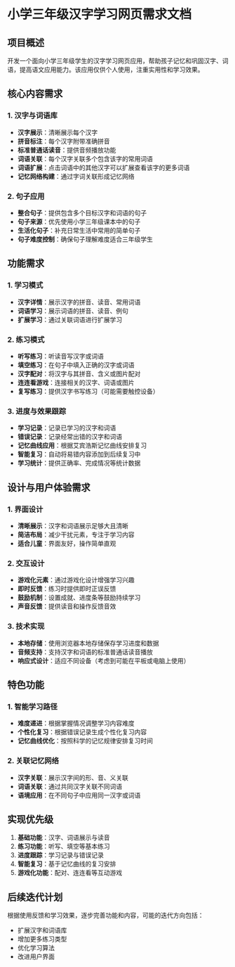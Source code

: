 # 小学三年级汉字学习网页需求文档

## 项目概述
开发一个面向小学三年级学生的汉字学习网页应用，帮助孩子记忆和巩固汉字、词语，提高语文应用能力。该应用仅供个人使用，注重实用性和学习效果。

## 核心内容需求

### 1. 汉字与词语库
- **汉字展示**：清晰展示每个汉字
- **拼音标注**：每个汉字附带准确拼音
- **标准普通话读音**：提供音频播放功能
- **词语关联**：每个汉字关联多个包含该字的常用词语
- **词语扩展**：点击词语中的其他汉字可以扩展查看该字的更多词语
- **记忆网络构建**：通过字词关联形成记忆网络

### 2. 句子应用
- **整合句子**：提供包含多个目标汉字和词语的句子
- **句子来源**：优先使用小学三年级课本中的句子
- **生活化句子**：补充日常生活中常用的简单句子
- **句子难度控制**：确保句子理解难度适合三年级学生

## 功能需求

### 1. 学习模式
- **汉字详情**：展示汉字的拼音、读音、常用词语
- **词语学习**：展示词语的拼音、读音、例句
- **扩展学习**：通过关联词语进行扩展学习

### 2. 练习模式
- **听写练习**：听读音写汉字或词语
- **填空练习**：在句子中填入正确的汉字或词语
- **汉字配对**：将汉字与其拼音、含义或图片配对
- **连连看游戏**：连接相关的汉字、词语或图片
- **复写练习**：提供汉字书写练习（可能需要触控设备）

### 3. 进度与效果跟踪
- **学习记录**：记录已学习的汉字和词语
- **错误记录**：记录经常出错的汉字和词语
- **记忆曲线应用**：根据艾宾浩斯记忆曲线安排复习
- **智能复习**：自动将易错内容添加到后续复习中
- **学习统计**：提供正确率、完成情况等统计数据

## 设计与用户体验需求

### 1. 界面设计
- **清晰展示**：汉字和词语展示足够大且清晰
- **简洁布局**：减少干扰元素，专注于学习内容
- **适合儿童**：界面友好，操作简单直观

### 2. 交互设计
- **游戏化元素**：通过游戏化设计增强学习兴趣
- **即时反馈**：练习时提供即时正误反馈
- **鼓励机制**：设置成就、进度条等鼓励持续学习
- **声音反馈**：提供读音和操作反馈音效

### 3. 技术实现
- **本地存储**：使用浏览器本地存储保存学习进度和数据
- **音频支持**：支持汉字和词语的标准普通话读音播放
- **响应式设计**：适应不同设备（考虑到可能在平板或电脑上使用）

## 特色功能

### 1. 智能学习路径
- **难度递进**：根据掌握情况调整学习内容难度
- **个性化复习**：根据错误记录生成个性化复习内容
- **记忆曲线优化**：按照科学的记忆规律安排复习时间

### 2. 关联记忆网络
- **汉字关联**：展示汉字间的形、音、义关联
- **词语关联**：通过共同汉字关联不同词语
- **语境应用**：在不同句子中应用同一汉字或词语

## 实现优先级

1. **基础功能**：汉字、词语展示与读音
2. **练习功能**：听写、填空等基本练习
3. **进度跟踪**：学习记录与错误记录
4. **智能复习**：基于记忆曲线的复习安排
5. **游戏化功能**：配对、连连看等互动游戏

## 后续迭代计划

根据使用反馈和学习效果，逐步完善功能和内容，可能的迭代方向包括：
- 扩展汉字和词语库
- 增加更多练习类型
- 优化学习算法
- 改进用户界面 